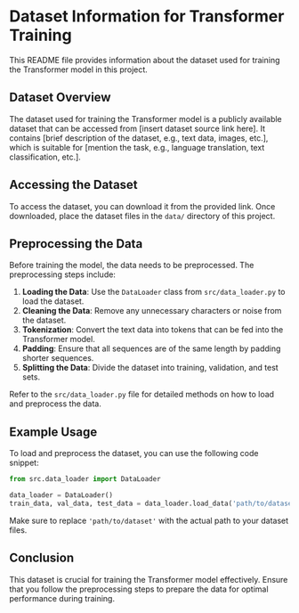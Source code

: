 # Dataset Information for Transformer Training

This README file provides information about the dataset used for training the Transformer model in this project.

## Dataset Overview

The dataset used for training the Transformer model is a publicly available dataset that can be accessed from [insert dataset source link here]. It contains [brief description of the dataset, e.g., text data, images, etc.], which is suitable for [mention the task, e.g., language translation, text classification, etc.].

## Accessing the Dataset

To access the dataset, you can download it from the provided link. Once downloaded, place the dataset files in the `data/` directory of this project.

## Preprocessing the Data

Before training the model, the data needs to be preprocessed. The preprocessing steps include:

1. **Loading the Data**: Use the `DataLoader` class from `src/data_loader.py` to load the dataset.
2. **Cleaning the Data**: Remove any unnecessary characters or noise from the dataset.
3. **Tokenization**: Convert the text data into tokens that can be fed into the Transformer model.
4. **Padding**: Ensure that all sequences are of the same length by padding shorter sequences.
5. **Splitting the Data**: Divide the dataset into training, validation, and test sets.

Refer to the `src/data_loader.py` file for detailed methods on how to load and preprocess the data.

## Example Usage

To load and preprocess the dataset, you can use the following code snippet:

```python
from src.data_loader import DataLoader

data_loader = DataLoader()
train_data, val_data, test_data = data_loader.load_data('path/to/dataset')
```

Make sure to replace `'path/to/dataset'` with the actual path to your dataset files.

## Conclusion

This dataset is crucial for training the Transformer model effectively. Ensure that you follow the preprocessing steps to prepare the data for optimal performance during training.